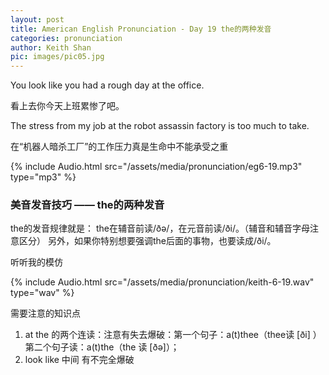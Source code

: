 ```yaml
---
layout: post
title: American English Pronunciation - Day 19 the的两种发音
categories: pronunciation
author: Keith Shan
pic: images/pic05.jpg
---
```


You look like you had a rough day at the office. 

看上去你今天上班累惨了吧。

The stress from my job at the robot assassin factory is too much to take.

在“机器人暗杀工厂”的工作压力真是生命中不能承受之重

<!--more-->

{% include Audio.html src="/assets/media/pronunciation/eg6-19.mp3" type="mp3" %}

### 美音发音技巧 —— the的两种发音

the的发音规律就是：
the在辅音前读/ðə/，在元音前读/ði/。（辅音和辅音字母注意区分）
另外，如果你特别想要强调the后面的事物，也要读成/ði/。

听听我的模仿

{% include Audio.html src="/assets/media/pronunciation/keith-6-19.wav" type="wav" %}


需要注意的知识点
1. at the 的两个连读：注意有失去爆破：第一个句子：a(t)thee（thee读 [ði] ） 第二个句子读：a(t)the（the 读 [ðə]）；
2. look like 中间 有不完全爆破



